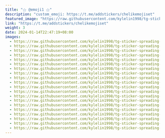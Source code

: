 ```yaml
---
title: "⚝ @emoji1 ⚝"
description: "custom_emoji: https://t.me/addstickers/chelikemojiset"
featured_image: "https://raw.githubusercontent.com/kylelin1998/tg-sticker-spreading-worldwide-images/main/img/1bc9d228-d457-4eba-974b-c055fc2fa514.jpg"
link: "https://t.me/addstickers/chelikemojiset"
weight: 3
date: 2024-01-14T22:47:19+08:00
images:
  - https://raw.githubusercontent.com/kylelin1998/tg-sticker-spreading-worldwide-images/main/img/1bc9d228-d457-4eba-974b-c055fc2fa514.jpg
  - https://raw.githubusercontent.com/kylelin1998/tg-sticker-spreading-worldwide-images/main/img/e083de82-ecd8-4d08-af81-bd4675f3011d.jpg
  - https://raw.githubusercontent.com/kylelin1998/tg-sticker-spreading-worldwide-images/main/img/beadeba5-fe7d-477a-bb89-72e843bb6dbb.jpg
  - https://raw.githubusercontent.com/kylelin1998/tg-sticker-spreading-worldwide-images/main/img/4ed82e62-7287-4e7b-aab4-b807d9400d85.jpg
  - https://raw.githubusercontent.com/kylelin1998/tg-sticker-spreading-worldwide-images/main/img/41e990a7-212e-4f02-a2f5-c7e11afaaf9b.jpg
  - https://raw.githubusercontent.com/kylelin1998/tg-sticker-spreading-worldwide-images/main/img/6326dc7c-c000-45ec-8cf3-60f623545d9e.jpg
  - https://raw.githubusercontent.com/kylelin1998/tg-sticker-spreading-worldwide-images/main/img/f9d8c4ad-991a-430d-a27a-0a83b972e7d5.jpg
  - https://raw.githubusercontent.com/kylelin1998/tg-sticker-spreading-worldwide-images/main/img/39dc4036-fbfd-4d5b-9fda-b8e2fbcf47ab.jpg
  - https://raw.githubusercontent.com/kylelin1998/tg-sticker-spreading-worldwide-images/main/img/3084f6b2-7311-47c2-9d38-a33abec45d0c.jpg
  - https://raw.githubusercontent.com/kylelin1998/tg-sticker-spreading-worldwide-images/main/img/cccfc868-5869-4d81-b7ae-7bdb15b870a5.jpg
  - https://raw.githubusercontent.com/kylelin1998/tg-sticker-spreading-worldwide-images/main/img/54178373-d070-48a7-909f-b49cc3b52aa5.jpg
  - https://raw.githubusercontent.com/kylelin1998/tg-sticker-spreading-worldwide-images/main/img/c04e6fe5-bfdb-408d-8713-79f310efec8e.jpg
  - https://raw.githubusercontent.com/kylelin1998/tg-sticker-spreading-worldwide-images/main/img/72402ae4-876c-43bb-a27b-6a974f01fd5b.jpg
  - https://raw.githubusercontent.com/kylelin1998/tg-sticker-spreading-worldwide-images/main/img/9f780bc6-c013-400c-99a8-a4d506150d78.jpg
  - https://raw.githubusercontent.com/kylelin1998/tg-sticker-spreading-worldwide-images/main/img/40ac5444-925c-4eab-bb6f-e82323806a4b.jpg
  - https://raw.githubusercontent.com/kylelin1998/tg-sticker-spreading-worldwide-images/main/img/71a471c1-8195-4ffa-9ca3-80a61d47cf59.jpg
  - https://raw.githubusercontent.com/kylelin1998/tg-sticker-spreading-worldwide-images/main/img/ab19ba37-62a3-4d20-81bf-4ec5571d9089.jpg
  - https://raw.githubusercontent.com/kylelin1998/tg-sticker-spreading-worldwide-images/main/img/4b3c3f9a-0131-4a06-a6d9-6dc4de8f480a.jpg
  - https://raw.githubusercontent.com/kylelin1998/tg-sticker-spreading-worldwide-images/main/img/c8ef0f3e-0eae-4563-b4c9-ef5382b62084.jpg
  - https://raw.githubusercontent.com/kylelin1998/tg-sticker-spreading-worldwide-images/main/img/91294c5d-b7e9-4bac-8bfd-604102f1ef6f.jpg
---
```

